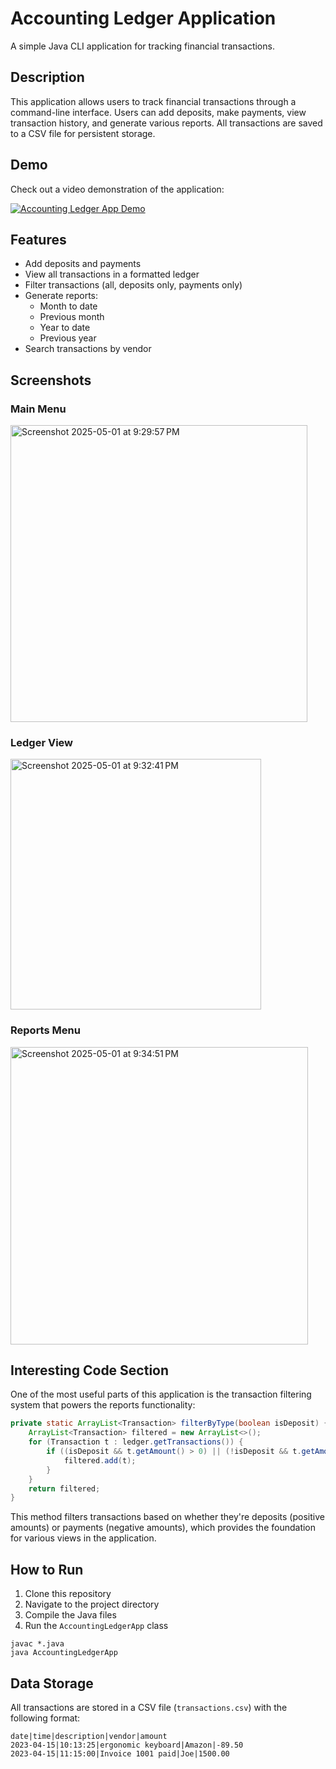 # Accounting Ledger Application

A simple Java CLI application for tracking financial transactions.

## Description

This application allows users to track financial transactions through a command-line interface. Users can add deposits, make payments, view transaction history, and generate various reports. All transactions are saved to a CSV file for persistent storage.

## Demo

Check out a video demonstration of the application:

[![Accounting Ledger App Demo](https://img.youtube.com/vi/TNkj2SEoP9w/0.jpg)](https://youtu.be/TNkj2SEoP9w)


## Features

- Add deposits and payments
- View all transactions in a formatted ledger
- Filter transactions (all, deposits only, payments only)
- Generate reports:
  - Month to date
  - Previous month
  - Year to date
  - Previous year
- Search transactions by vendor

## Screenshots

### Main Menu

<img width="475" alt="Screenshot 2025-05-01 at 9:29:57 PM" src="https://github.com/user-attachments/assets/058e95c3-09cf-4379-a3cd-acbb43e203f5" />


### Ledger View

<img width="401" alt="Screenshot 2025-05-01 at 9:32:41 PM" src="https://github.com/user-attachments/assets/60f31097-a991-469c-aa2b-e85f882e09a7" />




### Reports Menu

<img width="476" alt="Screenshot 2025-05-01 at 9:34:51 PM" src="https://github.com/user-attachments/assets/ddf04b40-cc2b-4fff-8619-90369e524778" />

## Interesting Code Section

One of the most useful parts of this application is the transaction filtering system that powers the reports functionality:

```java
private static ArrayList<Transaction> filterByType(boolean isDeposit) {
    ArrayList<Transaction> filtered = new ArrayList<>();
    for (Transaction t : ledger.getTransactions()) {
        if ((isDeposit && t.getAmount() > 0) || (!isDeposit && t.getAmount() < 0)) {
            filtered.add(t);
        }
    }
    return filtered;
}
```

This method filters transactions based on whether they're deposits (positive amounts) or payments (negative amounts), which provides the foundation for various views in the application.

## How to Run

1. Clone this repository
2. Navigate to the project directory
3. Compile the Java files
4. Run the `AccountingLedgerApp` class

```
javac *.java
java AccountingLedgerApp
```

## Data Storage

All transactions are stored in a CSV file (`transactions.csv`) with the following format:
```
date|time|description|vendor|amount
2023-04-15|10:13:25|ergonomic keyboard|Amazon|-89.50
2023-04-15|11:15:00|Invoice 1001 paid|Joe|1500.00
```
